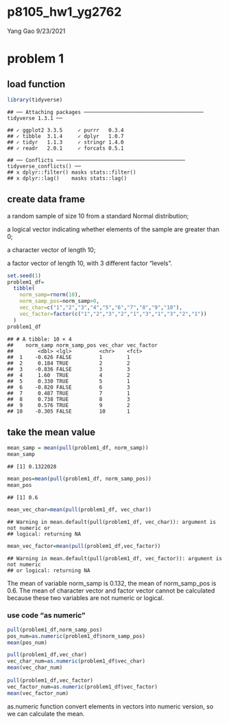 p8105\_hw1\_yg2762
================
Yang Gao
9/23/2021

# problem 1

## load function

``` r
library(tidyverse)
```

    ## ── Attaching packages ─────────────────────────────────────── tidyverse 1.3.1 ──

    ## ✓ ggplot2 3.3.5     ✓ purrr   0.3.4
    ## ✓ tibble  3.1.4     ✓ dplyr   1.0.7
    ## ✓ tidyr   1.1.3     ✓ stringr 1.4.0
    ## ✓ readr   2.0.1     ✓ forcats 0.5.1

    ## ── Conflicts ────────────────────────────────────────── tidyverse_conflicts() ──
    ## x dplyr::filter() masks stats::filter()
    ## x dplyr::lag()    masks stats::lag()

## create data frame

a random sample of size 10 from a standard Normal distribution;

a logical vector indicating whether elements of the sample are greater
than 0;

a character vector of length 10;

a factor vector of length 10, with 3 different factor “levels”.

``` r
set.seed(1)
problem1_df=
  tibble( 
    norm_samp=rnorm(10),
    norm_samp_pos=norm_samp>0,
    vec_char=c("1","2","3","4","5","6","7","8","9","10"),
    vec_factor=factor(c("1","2","3","2","1","3","1","3","2","1"))
  )
problem1_df
```

    ## # A tibble: 10 × 4
    ##    norm_samp norm_samp_pos vec_char vec_factor
    ##        <dbl> <lgl>         <chr>    <fct>     
    ##  1    -0.626 FALSE         1        1         
    ##  2     0.184 TRUE          2        2         
    ##  3    -0.836 FALSE         3        3         
    ##  4     1.60  TRUE          4        2         
    ##  5     0.330 TRUE          5        1         
    ##  6    -0.820 FALSE         6        3         
    ##  7     0.487 TRUE          7        1         
    ##  8     0.738 TRUE          8        3         
    ##  9     0.576 TRUE          9        2         
    ## 10    -0.305 FALSE         10       1

## take the mean value

``` r
mean_samp = mean(pull(problem1_df, norm_samp))
mean_samp
```

    ## [1] 0.1322028

``` r
mean_pos=mean(pull(problem1_df, norm_samp_pos))
mean_pos
```

    ## [1] 0.6

``` r
mean_vec_char=mean(pull(problem1_df, vec_char))
```

    ## Warning in mean.default(pull(problem1_df, vec_char)): argument is not numeric or
    ## logical: returning NA

``` r
mean_vec_factor=mean(pull(problem1_df,vec_factor))
```

    ## Warning in mean.default(pull(problem1_df, vec_factor)): argument is not numeric
    ## or logical: returning NA

The mean of variable norm\_samp is 0.132, the mean of norm\_samp\_pos is
0.6. The mean of character vector and factor vector cannot be calculated
because these two variables are not numeric or logical.

### use code “as numeric”

``` r
pull(problem1_df,norm_samp_pos)
pos_num=as.numeric(problem1_df$norm_samp_pos)
mean(pos_num)

pull(problem1_df,vec_char)
vec_char_num=as.numeric(problem1_df$vec_char)
mean(vec_char_num)
                   
pull(problem1_df,vec_factor)
vec_factor_num=as.numeric(problem1_df$vec_factor)
mean(vec_factor_num)
```

as.numeric function convert elements in vectors into numeric version, so
we can calculate the mean.
